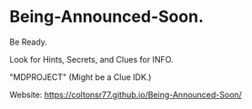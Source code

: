 # Being-Announced-Soon.

Be Ready.

Look for Hints, Secrets, and Clues for INFO.

"MDPROJECT" (Might be a Clue IDK.)

Website: https://coltonsr77.github.io/Being-Announced-Soon/

